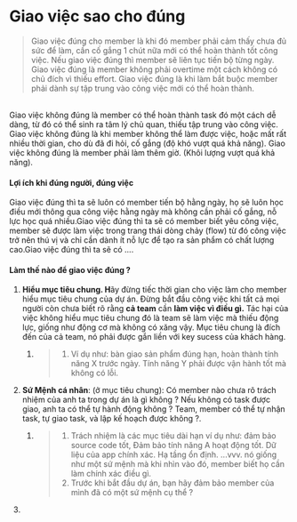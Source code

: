 # Giao việc sao cho đúng

> Giao việc đúng cho member là khi đó member phải cảm thấy chưa đủ sức để làm, cần cố gắng 1 chút nữa mới có thể hoàn thành tốt công việc. Nếu giao việc đúng thì member sẽ liên tục tiến bộ từng ngày. Giao việc đúng là member không phải overtime một cách không có chủ đích vì thiếu effort. Giao việc đúng là khi làm bắt buộc member phải dành sự tập trung vào công việc mới có thể hoàn thành.

\
Giao việc không đúng là member có thể hoàn thành task đó một cách dễ dàng, từ đó có thể sinh ra tâm lý chủ quan, thiếu tập trung vào công việc. Giao việc không đúng là khi member không thể làm được việc, hoặc mất rất nhiều thời gian, cho dù đã đi hỏi, cố gắng (độ khó vượt quá khả năng). Giao việc không đúng là member phải làm thêm giờ. (Khôi lượng vượt quá khả năng).

#### Lợi ích khi đúng người, đúng việc

Giao việc đúng thì ta sẽ luôn có member tiến bộ hằng ngày, họ sẽ luôn học điều mới thông qua công việc hằng ngày mà không cần phải cố gắng, nỗ lực học quá nhiều.Giao việc đúng thì ta sẽ có member biết yêu công việc, member sẽ được làm việc trong trang thái dòng chảy (flow) từ đó công việc trở nên thú vị và chỉ cần dành ít nỗ lực để tạo ra sản phẩm có chất lượng cao.Giao việc đúng thì ta sẽ có ....

#### Làm thế nào để giao việc đúng ?

1. **Hiểu mục tiêu chung. H**ãy đừng tiếc thời gian cho việc làm cho member hiểu mục tiêu chung của dự án. Đừng bắt đầu công việc khi tất cả mọi người còn chưa biết rõ rằng **cả team** cần **làm việc vì điều gì.** Tác hại của việc không hiểu mục tiêu chung đó là team sẽ làm việc mà thiếu động lực, giống như động cơ mà không có xăng vậy. Mục tiêu chung là đích đến của cả team, nó phải được gắn liền với key sucess của khách hàng.
   1. > 1. Ví dụ như: bàn giao sản phẩm đúng hạn, hoàn thành tính năng X trước ngày. Tính năng Y phải được vận hành tốt mà không có lỗi.
2. **Sứ Mệnh cá nhân**: (ở mục tiêu chung): Có member nào chưa rõ trách nhiệm của anh ta trong dự án là gì không ? Nếu không có task được giao, anh ta có thể tự hành động không ? Team, member có thể tự nhận task, tự giao task, và lập kế hoạch được không ?.
   1. > 1. Trách nhiệm là các mục tiêu dài hạn ví dụ như: đảm bảo source code tốt, Đảm bảo tính năng A hoạt động tốt. Dữ liệu của app chính xác. Hạ tầng ổn định. ...vvv. nó giống như một sứ mệnh mà khi nhìn vào đó, member biết họ cần làm chính xác điều gì.
      > 2. Trước khi bắt đầu dự án, bạn hãy đảm bảo member của mình đã có một sứ mệnh cụ thể ?
3.
